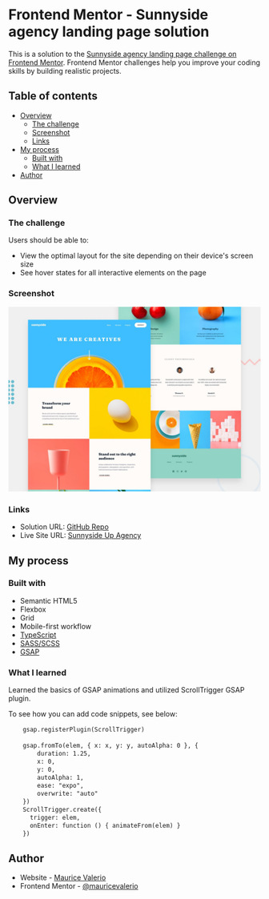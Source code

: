 # Frontend Mentor - Sunnyside agency landing page solution

This is a solution to the [Sunnyside agency landing page challenge on Frontend Mentor](https://www.frontendmentor.io/challenges/sunnyside-agency-landing-page-7yVs3B6ef). Frontend Mentor challenges help you improve your coding skills by building realistic projects.

## Table of contents

- [Overview](#overview)
  - [The challenge](#the-challenge)
  - [Screenshot](#screenshot)
  - [Links](#links)
- [My process](#my-process)
  - [Built with](#built-with)
  - [What I learned](#what-i-learned)
- [Author](#author)

## Overview

### The challenge

Users should be able to:

- View the optimal layout for the site depending on their device's screen size
- See hover states for all interactive elements on the page

### Screenshot

![Design preview for the Sunnyside agency landing page coding challenge](./design/desktop-preview.jpg)

### Links

- Solution URL: [GitHub Repo](https://github.com/mauricevalerio/frontendmentor-landing-pages/tree/main/sunnyside-agency-landing-page)
- Live Site URL: [Sunnyside Up Agency](https://sunnysideupagency.netlify.app/)

## My process

### Built with

- Semantic HTML5
- Flexbox
- Grid
- Mobile-first workflow
- [TypeScript](https://www.typescriptlang.org/)
- [SASS/SCSS](https://sass-lang.com/)
- [GSAP](https://greensock.com/)

### What I learned

Learned the basics of GSAP animations and utilized ScrollTrigger GSAP plugin.

To see how you can add code snippets, see below:

```GSAP
    gsap.registerPlugin(ScrollTrigger)

    gsap.fromTo(elem, { x: x, y: y, autoAlpha: 0 }, {
        duration: 1.25,
        x: 0,
        y: 0,
        autoAlpha: 1,
        ease: "expo",
        overwrite: "auto"
    })
    ScrollTrigger.create({
      trigger: elem,
      onEnter: function () { animateFrom(elem) }
    })
```

## Author

- Website - [Maurice Valerio](https://mauricevalerio.dev/)
- Frontend Mentor - [@mauricevalerio](https://www.frontendmentor.io/profile/mauricevalerio)